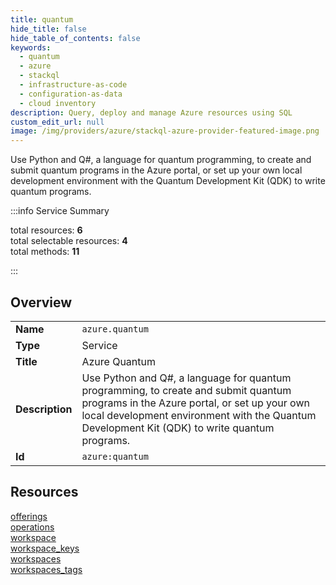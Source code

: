 ```yaml
---
title: quantum
hide_title: false
hide_table_of_contents: false
keywords:
  - quantum
  - azure
  - stackql
  - infrastructure-as-code
  - configuration-as-data
  - cloud inventory
description: Query, deploy and manage Azure resources using SQL
custom_edit_url: null
image: /img/providers/azure/stackql-azure-provider-featured-image.png
---
```


Use Python and Q#, a language for quantum programming, to create and submit quantum programs in the Azure portal, or set up your own local development environment with the Quantum Development Kit (QDK) to write quantum programs.  
    
:::info Service Summary

<div class="row">
<div class="providerDocColumn">
<span>total resources:&nbsp;<b>6</b></span><br />
<span>total selectable resources:&nbsp;<b>4</b></span><br />
<span>total methods:&nbsp;<b>11</b></span><br />
</div>
</div>

:::

## Overview
<table><tbody>
<tr><td><b>Name</b></td><td><code>azure.quantum</code></td></tr>
<tr><td><b>Type</b></td><td>Service</td></tr>
<tr><td><b>Title</b></td><td>Azure Quantum</td></tr>
<tr><td><b>Description</b></td><td>Use Python and Q#, a language for quantum programming, to create and submit quantum programs in the Azure portal, or set up your own local development environment with the Quantum Development Kit (QDK) to write quantum programs.</td></tr>
<tr><td><b>Id</b></td><td><code>azure:quantum</code></td></tr>
</tbody></table>

## Resources
<div class="row">
<div class="providerDocColumn">
<a href="/providers/azure/quantum/offerings/">offerings</a><br />
<a href="/providers/azure/quantum/operations/">operations</a><br />
<a href="/providers/azure/quantum/workspace/">workspace</a><br />
</div>
<div class="providerDocColumn">
<a href="/providers/azure/quantum/workspace_keys/">workspace_keys</a><br />
<a href="/providers/azure/quantum/workspaces/">workspaces</a><br />
<a href="/providers/azure/quantum/workspaces_tags/">workspaces_tags</a><br />
</div>
</div>
